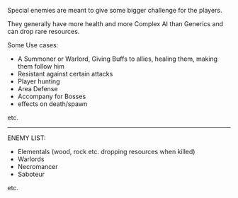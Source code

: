 Special enemies are meant to give some bigger challenge for the players.

They generally have more health and more Complex AI than Generics and can drop rare resources.

Some Use cases:
- A Summoner or Warlord, Giving Buffs to allies, healing them, making them follow him
- Resistant against certain attacks
- Player hunting
- Area Defense
- Accompany for Bosses
- effects on death/spawn

etc.

---
ENEMY LIST:

- Elementals (wood, rock etc. dropping resources when killed)
- Warlords
- Necromancer
- Saboteur

etc.